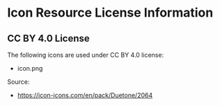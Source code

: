 # Icon Resource License Information

## CC BY 4.0 License

The following icons are used under CC BY 4.0 license:

- icon.png

Source:

- https://icon-icons.com/en/pack/Duetone/2064